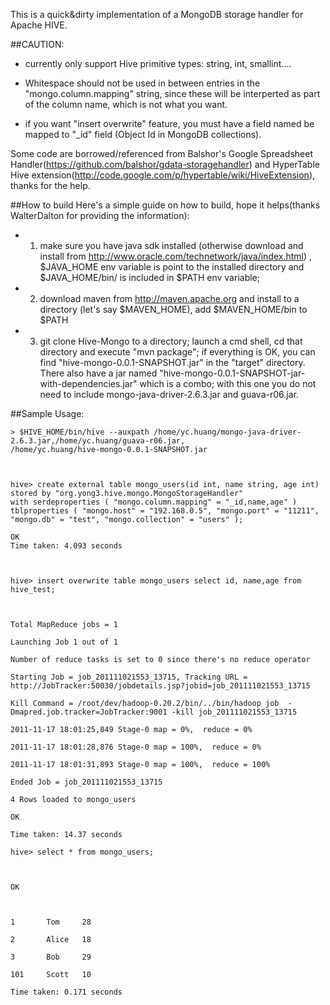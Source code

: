 This is a quick&dirty implementation of a MongoDB storage handler for Apache HIVE.

##CAUTION:

* currently only support Hive primitive types: string, int, smallint....

* Whitespace should not be used in between entries in the "mongo.column.mapping" string, since these will be interperted as part of the column name, which is not what you want.

* if you want "insert overwrite" feature, you must have a field named be mapped to "_id" field (Object Id in MongoDB collections).

Some code are borrowed/referenced from Balshor's Google Spreadsheet Handler(https://github.com/balshor/gdata-storagehandler) and HyperTable Hive extension(http://code.google.com/p/hypertable/wiki/HiveExtension), thanks for the help.

##How to build
Here's a simple guide on how to build, hope it helps(thanks WalterDalton for providing the information): 
* 1. make sure you have java sdk installed (otherwise download and install from http://www.oracle.com/technetwork/java/index.html) , $JAVA_HOME env variable is point to the installed directory and $JAVA_HOME/bin/ is included in $PATH env variable; 
* 2. download maven from http://maven.apache.org and install to a directory (let's say $MAVEN_HOME), add $MAVEN_HOME/bin to $PATH 
* 3. git clone Hive-Mongo to a directory; launch a cmd shell, cd that directory and execute "mvn package"; if everything is OK, you can find "hive-mongo-0.0.1-SNAPSHOT.jar" in the "target" directory. There also have a jar named "hive-mongo-0.0.1-SNAPSHOT-jar-with-dependencies.jar" which is a combo; with this one you do not need to include mongo-java-driver-2.6.3.jar and guava-r06.jar.

##Sample Usage:

    > $HIVE_HOME/bin/hive --auxpath /home/yc.huang/mongo-java-driver-2.6.3.jar,/home/yc.huang/guava-r06.jar,  
    /home/yc.huang/hive-mongo-0.0.1-SNAPSHOT.jar

    

    hive> create external table mongo_users(id int, name string, age int)  
    stored by "org.yong3.hive.mongo.MongoStorageHandler"  
    with serdeproperties ( "mongo.column.mapping" = "_id,name,age" )  
    tblproperties ( "mongo.host" = "192.168.0.5", "mongo.port" = "11211",  
    "mongo.db" = "test", "mongo.collection" = "users" );

    OK
    Time taken: 4.093 seconds

    

    hive> insert overwrite table mongo_users select id, name,age from hive_test;

    

    Total MapReduce jobs = 1

    Launching Job 1 out of 1

    Number of reduce tasks is set to 0 since there's no reduce operator

    Starting Job = job_201111021553_13715, Tracking URL = http://JobTracker:50030/jobdetails.jsp?jobid=job_201111021553_13715

    Kill Command = /root/dev/hadoop-0.20.2/bin/../bin/hadoop job  -Dmapred.job.tracker=JobTracker:9001 -kill job_201111021553_13715

    2011-11-17 18:01:25,849 Stage-0 map = 0%,  reduce = 0%

    2011-11-17 18:01:28,876 Stage-0 map = 100%,  reduce = 0%

    2011-11-17 18:01:31,893 Stage-0 map = 100%,  reduce = 100%

    Ended Job = job_201111021553_13715

    4 Rows loaded to mongo_users

    OK

    Time taken: 14.37 seconds

    hive> select * from mongo_users;

    

    OK

    

    1       Tom     28

    2       Alice   18

    3       Bob     29

    101     Scott   10

    Time taken: 0.171 seconds

    